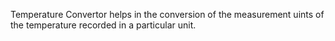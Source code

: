 Temperature Convertor helps in the conversion of the measurement uints of the temperature recorded in a particular unit.
